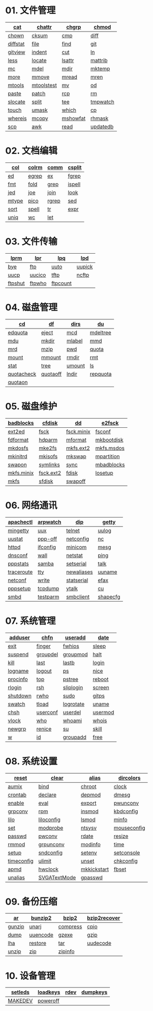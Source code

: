 # 01. 文件管理
|[cat](https://www.runoob.com/linux/linux-comm-cat.html)|[chattr](https://www.runoob.com/linux/linux-comm-chattr.html)|[chgrp](https://www.runoob.com/linux/linux-comm-chgrp.html)|[chmod](https://www.runoob.com/linux/linux-comm-chmod.html)|
|------------------------------------------------------------|------------------------------------------------------------|------------------------------------------------------------|------------------------------------------------------------|
|[chown](https://www.runoob.com/linux/linux-comm-chown.html)|[cksum](https://www.runoob.com/linux/linux-comm-cksum.html)|[cmp](https://www.runoob.com/linux/linux-comm-cmp.html)|[diff](https://www.runoob.com/linux/linux-comm-diff.html)|
|[diffstat](https://www.runoob.com/linux/linux-comm-diffstat.html)|[file](https://www.runoob.com/linux/linux-comm-file.html)|[find](https://www.runoob.com/linux/linux-comm-find.html)|[git](https://www.runoob.com/linux/linux-comm-git.html)|
|[gitview](https://www.runoob.com/linux/linux-comm-gitview.html)|[indent](https://www.runoob.com/linux/linux-comm-indent.html)|[cut](https://www.runoob.com/linux/linux-comm-cut.html)|[ln](https://www.runoob.com/linux/linux-comm-ln.html)|
|[less](https://www.runoob.com/linux/linux-comm-less.html)|[locate](https://www.runoob.com/linux/linux-comm-locate.html)|[lsattr](https://www.runoob.com/linux/linux-comm-lsattr.html)|[mattrib](https://www.runoob.com/linux/linux-comm-mattrib.html)|
|[mc](https://www.runoob.com/linux/linux-comm-mc.html)|[mdel](https://www.runoob.com/linux/linux-comm-mdel.html)|[mdir](https://www.runoob.com/linux/linux-comm-mdir.html)|[mktemp](https://www.runoob.com/linux/linux-comm-mktemp.html)|
|[more](https://www.runoob.com/linux/linux-comm-more.html)|[mmove](https://www.runoob.com/linux/linux-comm-mmove.html)|[mread](https://www.runoob.com/linux/linux-comm-mread.html)|[mren](https://www.runoob.com/linux/linux-comm-mren.html)|
|[mtools](https://www.runoob.com/linux/linux-comm-mtools.html)|[mtoolstest](https://www.runoob.com/linux/linux-comm-mtoolstest.html)|[mv](https://www.runoob.com/linux/linux-comm-mv.html)|[od](https://www.runoob.com/linux/linux-comm-od.html)|
|[paste](https://www.runoob.com/linux/linux-comm-paste.html)|[patch](https://www.runoob.com/linux/linux-comm-patch.html)|[rcp](https://www.runoob.com/linux/linux-comm-rcp.html)|[rm](https://www.runoob.com/linux/linux-comm-rm.html)|
|[slocate](https://www.runoob.com/linux/linux-comm-slocate.html)|[split](https://www.runoob.com/linux/linux-comm-split.html)|[tee](https://www.runoob.com/linux/linux-comm-tee.html)|[tmpwatch](https://www.runoob.com/linux/linux-comm-tmpwatch.html)|
|[touch](https://www.runoob.com/linux/linux-comm-touch.html)|[umask](https://www.runoob.com/linux/linux-comm-umask.html)|[which](https://www.runoob.com/linux/linux-comm-which.html)|[cp](https://www.runoob.com/linux/linux-comm-cp.html)|
|[whereis](https://www.runoob.com/linux/linux-comm-whereis.html)|[mcopy](https://www.runoob.com/linux/linux-comm-mcopy.html)|[mshowfat](https://www.runoob.com/linux/linux-comm-mshowfat.html)|[rhmask](https://www.runoob.com/linux/linux-comm-rhmask.html)|
|[scp](https://www.runoob.com/linux/linux-comm-scp.html)|[awk](https://www.runoob.com/linux/linux-comm-awk.html)|[read](https://www.runoob.com/linux/linux-comm-read.html)|[updatedb](https://www.runoob.com/linux/linux-comm-updatedb.html)|

# 02. 文档编辑
|[col](https://www.runoob.com/linux/linux-comm-col.html)|[colrm](https://www.runoob.com/linux/linux-comm-colrm.html)|[comm](https://www.runoob.com/linux/linux-comm-comm.html)|[csplit](https://www.runoob.com/linux/linux-comm-csplit.html)|
|------------------------------------------------------------|------------------------------------------------------------|------------------------------------------------------------|------------------------------------------------------------|
|[ed](https://www.runoob.com/linux/linux-comm-ed.html)|[egrep](https://www.runoob.com/linux/linux-comm-egrep.html)|[ex](https://www.runoob.com/linux/linux-comm-ex.html)|[fgrep](https://www.runoob.com/linux/linux-comm-fgrep.html)|
|[fmt](https://www.runoob.com/linux/linux-comm-fmt.html)|[fold](https://www.runoob.com/linux/linux-comm-fold.html)|[grep](https://www.runoob.com/linux/linux-comm-grep.html)|[ispell](https://www.runoob.com/linux/linux-comm-ispell.html)|
|[jed](https://www.runoob.com/linux/linux-comm-jed.html)|[joe](https://www.runoob.com/linux/linux-comm-joe.html)|[join](https://www.runoob.com/linux/linux-comm-join.html)|[look](https://www.runoob.com/linux/linux-comm-look.html)|
|[mtype](https://www.runoob.com/linux/linux-comm-mtype.html)|[pico](https://www.runoob.com/linux/linux-comm-pico.html)|[rgrep](https://www.runoob.com/linux/linux-comm-rgrep.html)|[sed](https://www.runoob.com/linux/linux-comm-sed.html)|
|[sort](https://www.runoob.com/linux/linux-comm-sort.html)|[spell](https://www.runoob.com/linux/linux-comm-spell.html)|[tr](https://www.runoob.com/linux/linux-comm-tr.html)|[expr](https://www.runoob.com/linux/linux-comm-expr.html)|
|[uniq](https://www.runoob.com/linux/linux-comm-uniq.html)|[wc](https://www.runoob.com/linux/linux-comm-wc.html)|[let](https://www.runoob.com/linux/linux-comm-let.html)||

# 03. 文件传输
|[lprm](https://www.runoob.com/linux/linux-comm-lprm.html)|[lpr](https://www.runoob.com/linux/linux-comm-lpr.html)|[lpq](https://www.runoob.com/linux/linux-comm-lpq.html)|[lpd](https://www.runoob.com/linux/linux-comm-lpd.html)|
|------------------------------------------------------------|------------------------------------------------------------|------------------------------------------------------------|------------------------------------------------------------|
|[bye](https://www.runoob.com/linux/linux-comm-bye.html)|[ftp](https://www.runoob.com/linux/linux-comm-ftp.html)|[uuto](https://www.runoob.com/linux/linux-comm-uuto.html)|[uupick](https://www.runoob.com/linux/linux-comm-uupick.html)|
|[uucp](https://www.runoob.com/linux/linux-comm-uucp.html)|[uucico](https://www.runoob.com/linux/linux-comm-uucico.html)|[tftp](https://www.runoob.com/linux/linux-comm-tftp.html)|[ncftp](https://www.runoob.com/linux/linux-comm-ncftp.html)|
|[ftpshut](https://www.runoob.com/linux/linux-comm-ftpshut.html)|[ftpwho](https://www.runoob.com/linux/linux-comm-ftpwho.html)|[ftpcount](https://www.runoob.com/linux/linux-comm-ftpcount.html)||

# 04. 磁盘管理
|[cd](https://www.runoob.com/linux/linux-comm-cd.html)|[df](https://www.runoob.com/linux/linux-comm-df.html)|[dirs](https://www.runoob.com/linux/linux-comm-dirs.html)|[du](https://www.runoob.com/linux/linux-comm-du.html)|
|------------------------------------------------------------|------------------------------------------------------------|------------------------------------------------------------|------------------------------------------------------------|
|[edquota](https://www.runoob.com/linux/linux-comm-edquota.html)|[eject](https://www.runoob.com/linux/linux-comm-eject.html)|[mcd](https://www.runoob.com/linux/linux-comm-mcd.html)|[mdeltree](https://www.runoob.com/linux/linux-comm-mdeltree.html)|
|[mdu](https://www.runoob.com/linux/linux-comm-mdu.html)|[mkdir](https://www.runoob.com/linux/linux-comm-mkdir.html)|[mlabel](https://www.runoob.com/linux/linux-comm-mlabel.html)|[mmd](https://www.runoob.com/linux/linux-comm-mmd.html)|
|[mrd](https://www.runoob.com/linux/linux-comm-mrd.html)|[mzip](https://www.runoob.com/linux/linux-comm-mzip.html)|[pwd](https://www.runoob.com/linux/linux-comm-pwd.html)|[quota](https://www.runoob.com/linux/linux-comm-quota.html)|
|[mount](https://www.runoob.com/linux/linux-comm-mount.html)|[mmount](https://www.runoob.com/linux/linux-comm-mmount.html)|[rmdir](https://www.runoob.com/linux/linux-comm-rmdir.html)|[rmt](https://www.runoob.com/linux/linux-comm-rmt.html)|
|[stat](https://www.runoob.com/linux/linux-comm-stat.html)|[tree](https://www.runoob.com/linux/linux-comm-tree.html)|[umount](https://www.runoob.com/linux/linux-comm-umount.html)|[ls](https://www.runoob.com/linux/linux-comm-ls.html)|
|[quotacheck](https://www.runoob.com/linux/linux-comm-quotacheck.html)|[quotaoff](https://www.runoob.com/linux/linux-comm-quotaoff.html)|[lndir](https://www.runoob.com/linux/linux-comm-lndir.html)|[repquota](https://www.runoob.com/linux/linux-comm-repquota.html)|
|[quotaon](https://www.runoob.com/linux/linux-comm-quotaon.html)||||

# 05. 磁盘维护
|[badblocks](https://www.runoob.com/linux/linux-comm-badblocks.html)|[cfdisk](https://www.runoob.com/linux/linux-comm-cfdisk.html)|[dd](https://www.runoob.com/linux/linux-comm-dd.html)|[e2fsck](https://www.runoob.com/linux/linux-comm-e2fsck.html)|
|------------------------------------------------------------|------------------------------------------------------------|------------------------------------------------------------|------------------------------------------------------------|
|[ext2ed](https://www.runoob.com/linux/linux-comm-ext2ed.html)|[fsck](https://www.runoob.com/linux/linux-comm-fsck.html)|[fsck.minix](https://www.runoob.com/linux/linux-comm-fsck-minix.html)|[fsconf](https://www.runoob.com/linux/linux-comm-fsconf.html)|
|[fdformat](https://www.runoob.com/linux/linux-comm-fdformat.html)|[hdparm](https://www.runoob.com/linux/linux-comm-hdparm.html)|[mformat](https://www.runoob.com/linux/linux-comm-mformat.html)|[mkbootdisk](https://www.runoob.com/linux/linux-comm-mkbootdisk.html)|
|[mkdosfs](https://www.runoob.com/linux/linux-comm-mkdosfs.html)|[mke2fs](https://www.runoob.com/linux/linux-comm-mke2fs.html)|[mkfs.ext2](https://www.runoob.com/linux/linux-comm-mkfs-ext2.html)|[mkfs.msdos](https://www.runoob.com/linux/linux-comm-mkfs-msdos.html)|
|[mkinitrd](https://www.runoob.com/linux/linux-comm-mkinitrd.html)|[mkisofs](https://www.runoob.com/linux/linux-comm-mkisofs.html)|[mkswap](https://www.runoob.com/linux/linux-comm-mkswap.html)|[mpartition](https://www.runoob.com/linux/linux-comm-mpartition.html)|
|[swapon](https://www.runoob.com/linux/linux-comm-swapon.html)|[symlinks](https://www.runoob.com/linux/linux-comm-symlinks.html)|[sync](https://www.runoob.com/linux/linux-comm-sync.html)|[mbadblocks](https://www.runoob.com/linux/linux-comm-mbadblocks.html)|
|[mkfs.minix](https://www.runoob.com/linux/linux-comm-mkfs-minix.html)|[fsck.ext2](https://www.runoob.com/linux/linux-comm-fsck-ext2.html)|[fdisk](https://www.runoob.com/linux/linux-comm-fdisk.html)|[losetup](https://www.runoob.com/linux/linux-comm-losetup.html)|
|[mkfs](https://www.runoob.com/linux/linux-comm-mkfs.html)|[sfdisk](https://www.runoob.com/linux/linux-comm-sfdisk.html)|[swapoff](https://www.runoob.com/linux/linux-comm-swapoff.html)||

# 06. 网络通讯
|[apachectl](https://www.runoob.com/linux/linux-comm-apachectl.html)|[arpwatch](https://www.runoob.com/linux/linux-comm-arpwatch.html)|[dip](https://www.runoob.com/linux/linux-comm-dip.html)|[getty](https://www.runoob.com/linux/linux-comm-getty.html)|
|------------------------------------------------------------|------------------------------------------------------------|------------------------------------------------------------|------------------------------------------------------------|
|[mingetty](https://www.runoob.com/linux/linux-comm-mingetty.html)|[uux](https://www.runoob.com/linux/linux-comm-uux.html)|[telnet](https://www.runoob.com/linux/linux-comm-telnet.html)|[uulog](https://www.runoob.com/linux/linux-comm-uulog.html)|
|[uustat](https://www.runoob.com/linux/linux-comm-uustat.html)|[ppp-off](https://www.runoob.com/linux/linux-comm-ppp-off.html)|[netconfig](https://www.runoob.com/linux/linux-comm-netconfig.html)|[nc](https://www.runoob.com/linux/linux-comm-nc.html)|
|[httpd](https://www.runoob.com/linux/linux-comm-httpd.html)|[ifconfig](https://www.runoob.com/linux/linux-comm-ifconfig.html)|[minicom](https://www.runoob.com/linux/linux-comm-minicom.html)|[mesg](https://www.runoob.com/linux/linux-comm-mesg.html)|
|[dnsconf](https://www.runoob.com/linux/linux-comm-dnsconf.html)|[wall](https://www.runoob.com/linux/linux-comm-wall.html)|[netstat](https://www.runoob.com/linux/linux-comm-netstat.html)|[ping](https://www.runoob.com/linux/linux-comm-ping.html)|
|[pppstats](https://www.runoob.com/linux/linux-comm-pppstats.html)|[samba](https://www.runoob.com/linux/linux-comm-samba.html)|[setserial](https://www.runoob.com/linux/linux-comm-setserial.html)|[talk](https://www.runoob.com/linux/linux-comm-talk.html)|
|[traceroute](https://www.runoob.com/linux/linux-comm-traceroute.html)|[tty](https://www.runoob.com/linux/linux-comm-tty.html)|[newaliases](https://www.runoob.com/linux/linux-comm-newaliases.html)|[uuname](https://www.runoob.com/linux/linux-comm-uuname.html)|
|[netconf](https://www.runoob.com/linux/linux-comm-netconf.html)|[write](https://www.runoob.com/linux/linux-comm-write.html)|[statserial](https://www.runoob.com/linux/linux-comm-statserial.html)|[efax](https://www.runoob.com/linux/linux-comm-efax.html)|
|[pppsetup](https://www.runoob.com/linux/linux-comm-pppsetup.html)|[tcpdump](https://www.runoob.com/linux/linux-comm-tcpdump.html)|[ytalk](https://www.runoob.com/linux/linux-comm-ytalk.html)|[cu](https://www.runoob.com/linux/linux-comm-cu.html)|
|[smbd](https://www.runoob.com/linux/linux-comm-smbd.html)|[testparm](https://www.runoob.com/linux/linux-comm-testparm.html)|[smbclient](https://www.runoob.com/linux/linux-comm-smbclient.html)|[shapecfg](https://www.runoob.com/linux/linux-comm-shapecfg.html)|

# 07. 系统管理
|[adduser](https://www.runoob.com/linux/linux-comm-adduser.html)|[chfn](https://www.runoob.com/linux/linux-comm-chfn.html)|[useradd](https://www.runoob.com/linux/linux-comm-useradd.html)|[date](https://www.runoob.com/linux/linux-comm-date.html)|
|------------------------------------------------------------|------------------------------------------------------------|------------------------------------------------------------|------------------------------------------------------------|
|[exit](https://www.runoob.com/linux/linux-comm-exit.html)|[finger](https://www.runoob.com/linux/linux-comm-finger.html)|[fwhios](https://www.runoob.com/linux/linux-comm-fwhios.html)|[sleep](https://www.runoob.com/linux/linux-comm-sleep.html)|
|[suspend](https://www.runoob.com/linux/linux-comm-suspend.html)|[groupdel](https://www.runoob.com/linux/linux-comm-groupdel.html)|[groupmod](https://www.runoob.com/linux/linux-comm-groupmod.html)|[halt](https://www.runoob.com/linux/linux-comm-halt.html)|
|[kill](https://www.runoob.com/linux/linux-comm-kill.html)|[last](https://www.runoob.com/linux/linux-comm-last.html)|[lastb](https://www.runoob.com/linux/linux-comm-lastb.html)|[login](https://www.runoob.com/linux/linux-comm-login.html)|
|[logname](https://www.runoob.com/linux/linux-comm-logname.html)|[logout](https://www.runoob.com/linux/linux-comm-logout.html)|[ps](https://www.runoob.com/linux/linux-comm-ps.html)|[nice](https://www.runoob.com/linux/linux-comm-nice.html)|
|[procinfo](https://www.runoob.com/linux/linux-comm-procinfo.html)|[top](https://www.runoob.com/linux/linux-comm-top.html)|[pstree](https://www.runoob.com/linux/linux-comm-pstree.html)|[reboot](https://www.runoob.com/linux/linux-comm-reboot.html)|
|[rlogin](https://www.runoob.com/linux/linux-comm-rlogin.html)|[rsh](https://www.runoob.com/linux/linux-comm-rsh.html)|[sliplogin](https://www.runoob.com/linux/linux-comm-sliplogin.html)|[screen](https://www.runoob.com/linux/linux-comm-screen.html)|
|[shutdown](https://www.runoob.com/linux/linux-comm-shutdown.html)|[rwho](https://www.runoob.com/linux/linux-comm-rwho.html)|[sudo](https://www.runoob.com/linux/linux-comm-sudo.html)|[gitps](https://www.runoob.com/linux/linux-comm-gitps.html)|
|[swatch](https://www.runoob.com/linux/linux-comm-swatch.html)|[tload](https://www.runoob.com/linux/linux-comm-tload.html)|[logrotate](https://www.runoob.com/linux/linux-comm-logrotate.html)|[uname](https://www.runoob.com/linux/linux-comm-uname.html)|
|[chsh](https://www.runoob.com/linux/linux-comm-chsh.html)|[userconf](https://www.runoob.com/linux/linux-comm-userconf.html)|[userdel](https://www.runoob.com/linux/linux-comm-userdel.html)|[usermod](https://www.runoob.com/linux/linux-comm-usermod.html)|
|[vlock](https://www.runoob.com/linux/linux-comm-vlock.html)|[who](https://www.runoob.com/linux/linux-comm-who.html)|[whoami](https://www.runoob.com/linux/linux-comm-whoami.html)|[whois](https://www.runoob.com/linux/linux-comm-whois.html)|
|[newgrp](https://www.runoob.com/linux/linux-comm-newgrp.html)|[renice](https://www.runoob.com/linux/linux-comm-renice.html)|[su](https://www.runoob.com/linux/linux-comm-su.html)|[skill](https://www.runoob.com/linux/linux-comm-skill.html)|
|[w](https://www.runoob.com/linux/linux-comm-w.html)|[id](https://www.runoob.com/linux/linux-comm-id.html)|[groupadd](https://www.runoob.com/linux/linux-comm-groupadd.html)|[free](https://www.runoob.com/linux/linux-comm-free.html)|

# 08. 系统设置
|[reset](https://www.runoob.com/linux/linux-comm-reset.html)|[clear](https://www.runoob.com/linux/linux-comm-clear.html)|[alias](https://www.runoob.com/linux/linux-comm-alias.html)|[dircolors](https://www.runoob.com/linux/linux-comm-dircolors.html)|
|------------------------------------------------------------|------------------------------------------------------------|------------------------------------------------------------|------------------------------------------------------------|
|[aumix](https://www.runoob.com/linux/linux-comm-aumix.html)|[bind](https://www.runoob.com/linux/linux-comm-bind.html)|[chroot](https://www.runoob.com/linux/linux-comm-chroot.html)|[clock](https://www.runoob.com/linux/linux-comm-clock.html)|
|[crontab](https://www.runoob.com/linux/linux-comm-crontab.html)|[declare](https://www.runoob.com/linux/linux-comm-declare.html)|[depmod](https://www.runoob.com/linux/linux-comm-depmod.html)|[dmesg](https://www.runoob.com/linux/linux-comm-dmesg.html)|
|[enable](https://www.runoob.com/linux/linux-comm-enable.html)|[eval](https://www.runoob.com/linux/linux-comm-eval.html)|[export](https://www.runoob.com/linux/linux-comm-export.html)|[pwunconv](https://www.runoob.com/linux/linux-comm-pwunconv.html)|
|[grpconv](https://www.runoob.com/linux/linux-comm-grpconv.html)|[rpm](https://www.runoob.com/linux/linux-comm-rpm.html)|[insmod](https://www.runoob.com/linux/linux-comm-insmod.html)|[kbdconfig](https://www.runoob.com/linux/linux-comm-kbdconfig.html)|
|[lilo](https://www.runoob.com/linux/linux-comm-lilo.html)|[liloconfig](https://www.runoob.com/linux/linux-comm-liloconfig.html)|[lsmod](https://www.runoob.com/linux/linux-comm-lsmod.html)|[minfo](https://www.runoob.com/linux/linux-comm-minfo.html)|
|[set](https://www.runoob.com/linux/linux-comm-set.html)|[modprobe](https://www.runoob.com/linux/linux-comm-modprobe.html)|[ntsysv](https://www.runoob.com/linux/linux-comm-ntsysv.html)|[mouseconfig](https://www.runoob.com/linux/linux-comm-mouseconfig.html)|
|[passwd](https://www.runoob.com/linux/linux-comm-passwd.html)|[pwconv](https://www.runoob.com/linux/linux-comm-pwconv.html)|[rdate](https://www.runoob.com/linux/linux-comm-rdate.html)|[resize](https://www.runoob.com/linux/linux-comm-resize.html)|
|[rmmod](https://www.runoob.com/linux/linux-comm-rmmod.html)|[grpunconv](https://www.runoob.com/linux/linux-comm-grpunconv.html)|[modinfo](https://www.runoob.com/linux/linux-comm-modinfo.html)|[time](https://www.runoob.com/linux/linux-comm-time.html)|
|[setup](https://www.runoob.com/linux/linux-comm-setup.html)|[sndconfig](https://www.runoob.com/linux/linux-comm-sndconfig.html)|[setenv](https://www.runoob.com/linux/linux-comm-setenv.html)|[setconsole](https://www.runoob.com/linux/linux-comm-setconsole.html)|
|[timeconfig](https://www.runoob.com/linux/linux-comm-timeconfig.html)|[ulimit](https://www.runoob.com/linux/linux-comm-ulimit.html)|[unset](https://www.runoob.com/linux/linux-comm-unset.html)|[chkconfig](https://www.runoob.com/linux/linux-comm-chkconfig.html)|
|[apmd](https://www.runoob.com/linux/linux-comm-apmd.html)|[hwclock](https://www.runoob.com/linux/linux-comm-hwclock.html)|[mkkickstart](https://www.runoob.com/linux/linux-comm-mkkickstart.html)|[fbset](https://www.runoob.com/linux/linux-comm-fbset.html)|
|[unalias](https://www.runoob.com/linux/linux-comm-unalias.html)|[SVGATextMode](https://www.runoob.com/linux/linux-comm-svgatextmode.html)|[gpasswd](https://www.runoob.com/linux/linux-comm-gpasswd.html)||

# 09. 备份压缩
|[ar](https://www.runoob.com/linux/linux-comm-ar.html)|[bunzip2](https://www.runoob.com/linux/linux-comm-bunzip2.html)|[bzip2](https://www.runoob.com/linux/linux-comm-bzip2.html)|[bzip2recover](https://www.runoob.com/linux/linux-comm-bzip2recover.html)|
|------------------------------------------------------------|------------------------------------------------------------|------------------------------------------------------------|------------------------------------------------------------|
|[gunzip](https://www.runoob.com/linux/linux-comm-gunzip.html)|[unarj](https://www.runoob.com/linux/linux-comm-unarj.html)|[compress](https://www.runoob.com/linux/linux-comm-compress.html)|[cpio](https://www.runoob.com/linux/linux-comm-cpio.html)|
|[dump](https://www.runoob.com/linux/linux-comm-dump.html)|[uuencode](https://www.runoob.com/linux/linux-comm-uuencode.html)|[gzexe](https://www.runoob.com/linux/linux-comm-gzexe.html)|[gzip](https://www.runoob.com/linux/linux-comm-gzip.html)|
|[lha](https://www.runoob.com/linux/linux-comm-lha.html)|[restore](https://www.runoob.com/linux/linux-comm-restore.html)|[tar](https://www.runoob.com/linux/linux-comm-tar.html)|[uudecode](https://www.runoob.com/linux/linux-comm-uudecode.html)|
|[unzip](https://www.runoob.com/linux/linux-comm-unzip.html)|[zip](https://www.runoob.com/linux/linux-comm-zip.html)|[zipinfo](https://www.runoob.com/linux/linux-comm-zipinfo.html)||
# 10. 设备管理
|[setleds](https://www.runoob.com/linux/linux-comm-setleds.html)|[loadkeys](https://www.runoob.com/linux/linux-comm-loadkeys.html)|[rdev](https://www.runoob.com/linux/linux-comm-rdev.html)|[dumpkeys](https://www.runoob.com/linux/linux-comm-dumpkeys.html)|
|------------------------------------------------------------|------------------------------------------------------------|------------------------------------------------------------|------------------------------------------------------------|
|[MAKEDEV](https://www.runoob.com/linux/linux-comm-makedev.html)|[poweroff](https://www.runoob.com/linux/linux-comm-poweroff.html)|||